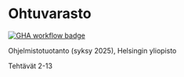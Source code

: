 # Ohtuvarasto

[![GHA workflow badge](https://github.com/karorot/ohtuvarasto/actions/workflows/main.yml/badge.svg)](https://github.com/karorot/ohtuvarasto/actions)

Ohjelmistotuotanto (syksy 2025), Helsingin yliopisto

Tehtävät 2-13
